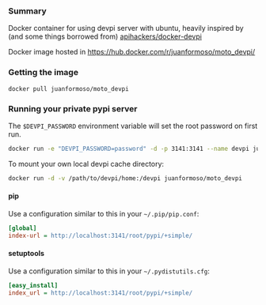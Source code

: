 ### Summary

Docker container for using devpi server with ubuntu, heavily inspired by (and some things borrowed from) [apihackers/docker-devpi](https://github.com/apihackers/docker-devpi)

Docker image hosted in https://hub.docker.com/r/juanformoso/moto_devpi/

### Getting the image

    docker pull juanformoso/moto_devpi

### Running your private pypi server

The `$DEVPI_PASSWORD` environment variable will set the root password on first run.

```bash
docker run -e "DEVPI_PASSWORD=password" -d -p 3141:3141 --name devpi juanformoso/moto_devpi
```

To mount your own local devpi cache directory:

```bash
docker run -d -v /path/to/devpi/home:/devpi juanformoso/moto_devpi
```

#### pip

Use a configuration similar to this in your `~/.pip/pip.conf`:

```ini
[global]
index-url = http://localhost:3141/root/pypi/+simple/
```

#### setuptools

Use a configuration similar to this in your `~/.pydistutils.cfg`:

```ini
[easy_install]
index_url = http://localhost:3141/root/pypi/+simple/
```
